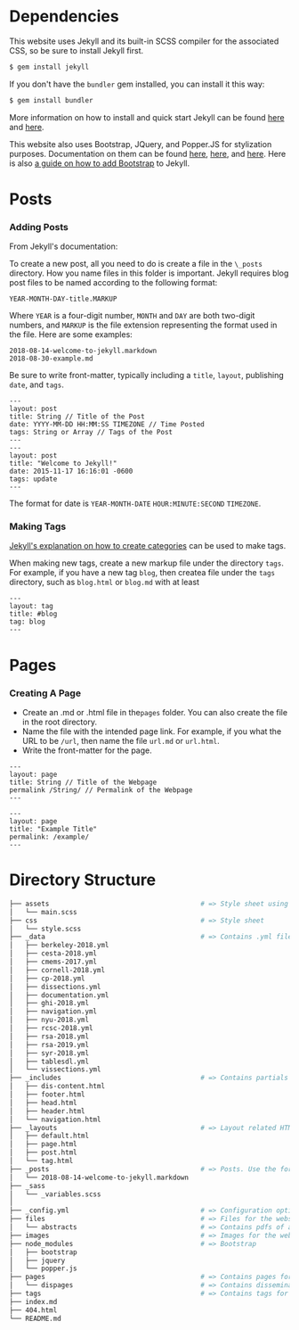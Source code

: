 # Dependencies

This website uses Jekyll and its built-in SCSS compiler for the associated CSS, so be sure to install Jekyll first.

```bash
$ gem install jekyll
```

If you don't have the `bundler` gem installed, you can install it this way:

```bash
$ gem install bundler
```

More information on how to install and quick start Jekyll can be found [here](https://jekyllrb.com/docs/installation/) and [here](https://jekyllrb.com/docs/quickstart/).

This website also uses Bootstrap, JQuery, and Popper.JS for stylization purposes. Documentation on them can be found [here](https://getbootstrap.com/docs/4.1/getting-started/introduction/), [here](https://api.jquery.com/), and [here](https://popper.js.org/popper-documentation.html). Here is also [a guide on how to add Bootstrap](https://simpleit.rocks/ruby/jekyll/tutorials/how-to-add-bootstrap-4-to-jekyll-the-right-way/) to Jekyll.

# Posts

### Adding Posts

From Jekyll's documentation:

To create a new post, all you need to do is create a file in the `\_posts` directory. How you name files in this folder is important. Jekyll requires blog post files to be named according to the following format:

```
YEAR-MONTH-DAY-title.MARKUP
```
Where `YEAR` is a four-digit number, `MONTH` and `DAY` are both two-digit numbers, and `MARKUP` is the file extension representing the format used in the file. Here are some examples:

```
2018-08-14-welcome-to-jekyll.markdown
2018-08-30-example.md
```

Be sure to write front-matter, typically including a `title`, `layout`, publishing `date`, and `tags`.

```
---
layout: post
title: String // Title of the Post
date: YYYY-MM-DD HH:MM:SS TIMEZONE // Time Posted
tags: String or Array // Tags of the Post
---
---
layout: post
title: "Welcome to Jekyll!"
date: 2015-11-17 16:16:01 -0600
tags: update
---
```

The format for date is `YEAR-MONTH-DATE` `HOUR:MINUTE:SECOND` `TIMEZONE`.

### Making Tags

[Jekyll's explanation on how to create categories](https://jekyllrb.com/docs/posts/#displaying-post-categories-or-tags) can be used to make tags.

When making new tags, create a new markup file under the directory `tags`. For example, if you have a new tag `blog`, then createa file under the `tags` directory, such as `blog.html` or `blog.md` with at least

```
---
layout: tag
title: #blog
tag: blog
---
```

# Pages

### Creating A Page

* Create an .md or .html file in the`pages` folder. You can also create the file in the root directory.
* Name the file with the intended page link. For example, if you what the URL to be `/url`, then name the file `url.md` or `url.html`.
* Write the front-matter for the page.

```
---
layout: page
title: String // Title of the Webpage
permalink /String/ // Permalink of the Webpage
---

---
layout: page
title: "Example Title"
permalink: /example/
---
```

# Directory Structure
```bash
├── assets                                      # => Style sheet using Bootstrap and SASS
│   └── main.scss 
├── css                                         # => Style sheet
│   └── style.scss 
├── _data                                       # => Contains .yml files for pages to reference
│   ├── berkeley-2018.yml
│   ├── cesta-2018.yml
│   ├── cmems-2017.yml
│   ├── cornell-2018.yml
│   ├── cp-2018.yml
│   ├── dissections.yml
│   ├── documentation.yml
│   ├── ghi-2018.yml
│   ├── navigation.yml
│   ├── nyu-2018.yml
│   ├── rcsc-2018.yml
│   ├── rsa-2018.yml
│   ├── rsa-2019.yml
│   ├── syr-2018.yml
│   ├── tablesdl.yml
│   └── vissections.yml
├── _includes                                   # => Contains partials that can be used in your layouts
│   ├── dis-content.html
│   ├── footer.html
│   ├── head.html
│   ├── header.html
│   └── navigation.html
├── _layouts                                    # => Layout related HTML files
│   ├── default.html
│   ├── page.html
│   ├── post.html
│   └── tag.html
├── _posts                                      # => Posts. Use the format: YEAR-MONTH-DAY-title.MARKUP
│   └── 2018-08-14-welcome-to-jekyll.markdown
├── _sass
│   └── _variables.scss
│
├── _config.yml                                 # => Configuration options for your site go here
├── files                                       # => Files for the website
│   └── abstracts                               # => Contains pdfs of abstracts
├── images                                      # => Images for the website
├── node_modules                                # => Bootstrap
│   ├── bootstrap
│   ├── jquery
│   └── popper.js
├── pages                                       # => Contains pages for website
│   └── dispages                                # => Contains dissemination detail pages
├── tags                                        # => Contains tags for website
├── index.md
├── 404.html
└── README.md
```